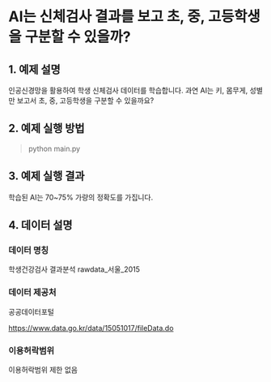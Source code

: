 # AI는 신체검사 결과를 보고 초, 중, 고등학생을 구분할 수 있을까?

## 1. 예제 설명
인공신경망을 활용하여 학생 신체검사 데이터를 학습합니다. 과연 AI는 키, 몸무게, 성별만 보고서 초, 중, 고등학생을 구분할 수 있을까요?

## 2. 예제 실행 방법
> python main.py 

## 3. 예제 실행 결과
학습된 AI는 70~75% 가량의 정확도를 가집니다.

## 4. 데이터 설명
### 데이터 명칭
학생건강검사 결과분석 rawdata_서울_2015

### 데이터 제공처
공공데이터포털

https://www.data.go.kr/data/15051017/fileData.do

### 이용허락범위
이용허락범위 제한 없음



 